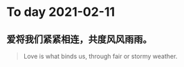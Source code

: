 
# To day 2021-02-11


## 爱将我们紧紧相连，共度风风雨雨。
>  Love is what binds us, through fair or stormy weather.

    